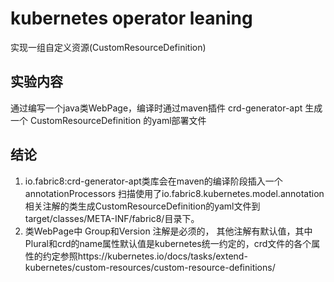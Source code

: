 # kubernetes operator leaning
实现一组自定义资源(CustomResourceDefinition)
## 实验内容
通过编写一个java类WebPage，编译时通过maven插件 crd-generator-apt 生成一个 CustomResourceDefinition 的yaml部署文件

## 结论
1. io.fabric8:crd-generator-apt类库会在maven的编译阶段插入一个 annotationProcessors 扫描使用了io.fabric8.kubernetes.model.annotation相关注解的类生成CustomResourceDefinition的yaml文件到target/classes/META-INF/fabric8/目录下。
2. 类WebPage中 Group和Version 注解是必须的， 其他注解有默认值，其中Plural和crd的name属性默认值是kubernetes统一约定的，crd文件的各个属性的约定参照https://kubernetes.io/docs/tasks/extend-kubernetes/custom-resources/custom-resource-definitions/
